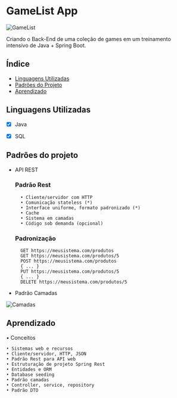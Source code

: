 # GameList App
![GameList](https://github.com/andersonrocha1/assets/assets/23089093/68142dd5-40ee-4280-8992-2526ea05a74f)

Criando o Back-End de uma coleção de games em um treinamento intensivo de Java + Spring Boot.

## Índice
- <a href="#linguagensutilizadas">Linguagens Utilizadas</a>
- <a href="#padroesutilizados">Padrões do Projeto</a>
- <a href="#aprendizado">Aprendizado</a>

##   Linguagens Utilizadas

  - [x] Java
  - [x] SQL


## Padrões do projeto

- API REST

    ### Padrão Rest

        • Cliente/servidor com HTTP
        • Comunicação stateless (*)
        • Interface uniforme, formato padronizado (*)
        • Cache
        • Sistema em camadas
        • Código sob demanda (opcional)

    ### Padronização

        GET https://meusistema.com/produtos
        GET https://meusistema.com/produtos/5
        POST https://meusistema.com/produtos         
        { ... }
        PUT https://meusistema.com/produtos/5
        { ... }
        DELETE https://meusistema.com/produtos/5


- Padrão Camadas

![Camadas](https://user-images.githubusercontent.com/23089093/239023317-bf27fd4c-82b4-4a77-887d-3e88dd0d1511.png)


## Aprendizado

• Conceitos

    • Sistemas web e recursos
    • Cliente/servidor, HTTP, JSON
    • Padrão Rest para API web
    • Estruturação de projeto Spring Rest
    • Entidades e ORM
    • Database seeding
    • Padrão camadas
    • Controller, service, repository
    • Padrão DTO






